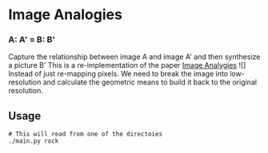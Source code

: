 # Image Analogies
### A: A' = B: B'
Capture the relationship between image A and image A' and then synthesize a picture B'
This is a re-implementation of the paper [Image Analygies](https://mrl.cs.nyu.edu/publications/image-analogies/analogies-72dpi.pdf)
![]
Instead of just re-mapping pixels. We need to break the image into low-resolution and calculate the geometric means to build it back to the original resolution.

## Usage
```
# This will read from one of the directoies
./main.py rock
```
